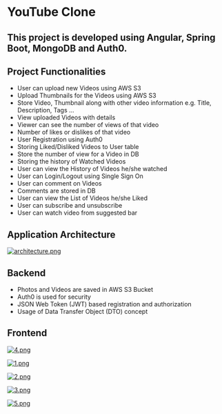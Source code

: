 # YouTube Clone 
## This project is developed using Angular, Spring Boot, MongoDB and Auth0.

## Project Functionalities
* User can upload new Videos using AWS S3
* Upload Thumbnails for the Videos using AWS S3
* Store Video, Thumbnail along with other video information e.g. Title, Description, Tags ...
* View uploaded Videos with details
* Viewer can see the number of views of that video
* Number of likes or dislikes of that video
* User Registration using Auth0
* Storing Liked/Disliked Videos to User table
* Store the number of view for a Video in DB
* Storing the history of Watched Videos
* User can view the History of Videos he/she watched
* User can Login/Logout using Single Sign On
* User can comment on Videos
* Comments are stored in DB
* User can view the List of Videos he/she Liked
* User can subscribe and unsubscribe 
* User can watch video from suggested bar

## Application Architecture

  [![architecture.png](https://i.postimg.cc/3JQPZJFG/architecture.png)](https://postimg.cc/rzgnVTby)


## Backend
* Photos and Videos are saved in AWS S3 Bucket
* Auth0 is used for security
* JSON Web Token (JWT) based registration and authorization
* Usage of Data Transfer Object (DTO) concept


## Frontend

[![4.png](https://i.postimg.cc/VvFjKwXv/4.png)](https://postimg.cc/9wrRfv8H) 

[![1.png](https://i.postimg.cc/DyMWnmfF/1.png)](https://postimg.cc/0b75CkJH)

[![2.png](https://i.postimg.cc/7ZzL4VQM/2.png)](https://postimg.cc/75x4Mg4f)

[![3.png](https://i.postimg.cc/sxBrcjk9/3.png)](https://postimg.cc/jnrmqbdL)

[![5.png](https://i.postimg.cc/0rgL0pdP/5.png)](https://postimg.cc/0KfW8KBB)


